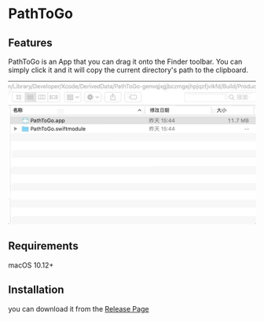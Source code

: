 # PathToGo

## Features
PathToGo is an App that you can drag it onto the Finder toolbar. You can simply click it and it will copy the current directory's path to the clipboard.

![](https://raw.githubusercontent.com/HansonStudio/PathToGo/master/screenshot.gif)

## Requirements

macOS 10.12+

## Installation

you can download it from the [Release Page](https://github.com/HansonStudio/PathToGo/releases)

